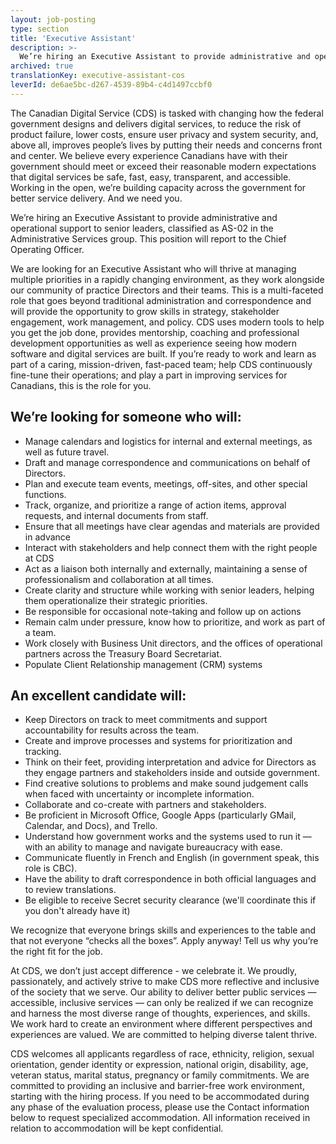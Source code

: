 ```yaml
---
layout: job-posting
type: section
title: 'Executive Assistant'
description: >-
  We’re hiring an Executive Assistant to provide administrative and operational support to senior leaders, classified as AS-02 in the Administrative Services group. This position will report to the Chief of Staff to the CEO.
archived: true
translationKey: executive-assistant-cos
leverId: de6ae5bc-d267-4539-89b4-c4d1497ccbf0
---
```


The Canadian Digital Service (CDS) is tasked with changing how the federal government designs and delivers digital services, to reduce the risk of product failure, lower costs, ensure user privacy and system security, and, above all, improves people’s lives by putting their needs and concerns front and center. We believe every experience Canadians have with their government should meet or exceed their reasonable modern expectations that digital services be safe, fast, easy, transparent, and accessible. Working in the open, we’re building capacity across the government for better service delivery. And we need you.

We’re hiring an Executive Assistant to provide administrative and operational support to senior leaders, classified as AS-02 in the Administrative Services group. This position will report to the Chief Operating Officer.

We are looking for an Executive Assistant who will thrive at managing multiple priorities in a rapidly changing environment, as they work alongside our community of practice Directors and their teams. This is a multi-faceted role that goes beyond traditional administration and correspondence and will provide the opportunity to grow skills in strategy, stakeholder engagement, work management, and policy. CDS uses modern tools to help you get the job done, provides mentorship, coaching and professional development opportunities as well as experience seeing how modern software and digital services are built. If you’re ready to work and learn as part of a caring, mission-driven, fast-paced team; help CDS continuously fine-tune their operations; and play a part in improving services for Canadians, this is the role for you.

## We’re looking for someone who will:
- Manage calendars and logistics for internal and external meetings, as well as future travel.
- Draft and manage correspondence and communications on behalf of Directors.
- Plan and execute team events, meetings, off-sites, and other special functions.
- Track, organize, and prioritize a range of action items, approval requests, and internal documents from staff.
- Ensure that all meetings have clear agendas and materials are provided in advance
- Interact with stakeholders and help connect them with the right people at CDS
- Act as a liaison both internally and externally, maintaining a sense of professionalism and collaboration at all times.
- Create clarity and structure while working with senior leaders, helping them operationalize their strategic priorities.
- Be responsible for occasional note-taking and follow up on actions
- Remain calm under pressure, know how to prioritize, and work as part of a team.
- Work closely with Business Unit directors, and the offices of operational partners across the Treasury Board Secretariat.
- Populate Client Relationship management (CRM) systems

## An excellent candidate will:
- Keep Directors on track to meet commitments and support accountability for results across the team.
- Create and improve processes and systems for prioritization and tracking.
- Think on their feet, providing interpretation and advice for Directors as they engage partners and stakeholders inside and outside government.
- Find creative solutions to problems and make sound judgement calls when faced with uncertainty or incomplete information. 
- Collaborate and co-create with partners and stakeholders.
- Be proficient in Microsoft Office, Google Apps (particularly GMail, Calendar, and Docs), and Trello. 
- Understand how government works and the systems used to run it — with an ability to manage and navigate bureaucracy with ease.
- Communicate fluently in French and English (in government speak, this role is CBC).
- Have the ability to draft correspondence in both official languages and to review translations.
- Be eligible to receive Secret security clearance (we'll coordinate this if you don't already have it)

We recognize that everyone brings skills and experiences to the table and that not everyone “checks all the boxes”. Apply anyway! Tell us why you’re the right fit for the job.

At CDS, we don’t just accept difference - we celebrate it. We proudly, passionately, and actively strive to make CDS more reflective and inclusive of the society that we serve. Our ability to deliver better public services — accessible, inclusive services — can only be realized if we can recognize and harness the most diverse range of thoughts, experiences, and skills. We work hard to create an environment where different perspectives and experiences are valued. We are committed to helping diverse talent thrive.

CDS welcomes all applicants regardless of race, ethnicity, religion, sexual orientation, gender identity or expression, national origin, disability, age, veteran status, marital status, pregnancy or family commitments. We are committed to providing an inclusive and barrier-free work environment, starting with the hiring process. If you need to be accommodated during any phase of the evaluation process, please use the Contact information below to request specialized accommodation. All information received in relation to accommodation will be kept confidential.


